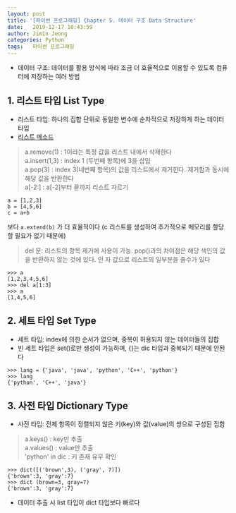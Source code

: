 ```yaml
---
layout: post
title: '[파이썬 프로그래밍] Chapter 5. 데이터 구조 Data Structure'
date:   2019-12-17 10:43:59
author: Jimin Jeong
categories: Python
tags:	파이썬 프로그래밍
---
```


* 데이터 구조: 데이터를 활용 방식에 따라 조금 더 효율적으로 이용할 수 있도록 컴퓨터에 저장하는 여러 방법

## 1. 리스트 타입 List Type
* 리스트 타입: 하나의 집합 단위로 동일한 변수에 순차적으로 저장하게 하는 데이터 타입
*  [리스트 메소드](https://docs.python.org/3.7/tutorial/datastructures.html#more-one-lists)
> a.remove(1) : 1이라는 특정 값을 리스트 내에서 삭제한다  
> a.insert(1,3) : index 1 (두번째 항목)에 3을 삽입  
> a.pop(3) : index 3(네번째 항목)의 값을 리스트에서 제거한다. 제거함과 동시에 해당 값을 반환한다  
> a[-2:] : a[-2]부터 끝까지 리스트 자르기  
```
a = [1,2,3]
b = [4,5,6]
c = a+b
```
보다
 `a.extend(b)` 가 더 효율적이다 (c 리스트를 생성하여 추가적으로 메모리를 할당할 필요가 없기 때문에)
> del 문: 리스트의 항목 제거에 사용이 가능. pop()과의 차이점은 해당 색인의 값을 반환하지 않는 것에 있다. 인		자 값으로 리스트의 일부분을 줄수가 있다  
```
>>> a
[1,2,3,4,5,6]
>>> del a[1:3]
>>> a
[1,4,5,6]
```

## 2. 세트 타입 Set Type
* 세트 타입: index에 의한 순서가 없으며, 중복이 허용되지 않는 데이터들의 집합
* 빈 세트 타입은 set()로만 생성이 가능하며, {}는 dic 타입과 중복되기 때문에 안된다
```
>>> lang = {'java', 'java', 'python', 'C++', 'python'}
>>> lang
{'python', 'C++', 'java'}
```

## 3. 사전 타입 Dictionary Type
* 사전 타입: 전체 항목이 정렬되지 않은 키(key)와 값(value)의 쌍으로 구성된 집합
> a.keys() : key만 추출  
> a.values() : value만 추출  
> 'python' in dic : 키 존재 유무 확인  
```
>>> dict([('brown',3), ('gray', 7)])
{'brown':3, 'gray':7}
>>> dict (brown=3, gray=7)
{'brown':3, 'gray':7}
```
* 데이터 추출 시  list 타입이 dict 타입보다 빠르다
